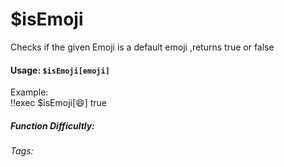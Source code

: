 # $isEmoji
Checks if the given Emoji is a default emoji ,returns true or false 

#### Usage: `$isEmoji[emoji]`
Example:
<br/>
<discord-messages>
	<discord-message :bot="false" role-color="#ffcc9a" author="Member">
		!!exec $isEmoji[:smile:]
	</discord-message>
	<discord-message :bot="true" role-color="#0099ff" author="Custom Command" avatar="https://media.discordapp.net/avatars/725721249652670555/781224f90c3b841ba5b40678e032f74a.webp">
		true
	</discord-message>
</discord-messages>

##### Function Difficultly: <Badge type="tip" text="Easy" vertical="middle" /> 
###### Tags:
<Badge type="tip" text="is" vertical="middle" /> 
<Badge type="tip" text="Emoji" vertical="middle" /> 